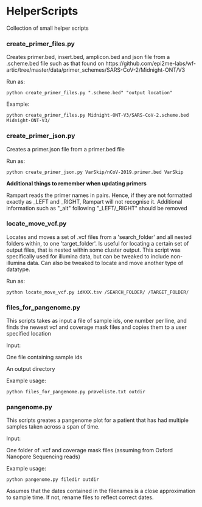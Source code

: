 # HelperScripts
Collection of small helper scripts

<h3>create_primer_files.py</h3>
<p>Creates primer.bed, insert.bed, amplicon.bed and json file from a .scheme.bed file such as that found on 
https://github.com/epi2me-labs/wf-artic/tree/master/data/primer_schemes/SARS-CoV-2/Midnight-ONT/V3</p>
<p>Run as:</p>
<code>python create_primer_files.py ".scheme.bed" "output location" </code>
<p>Example:</p>
<code>python create_primer_files.py Midnight-ONT-V3/SARS-CoV-2.scheme.bed Midnight-ONT-V3/ </code>

<h3>create_primer_json.py</h3>
<p>Creates a primer.json file from a primer.bed file</p>
<p>Run as:</p>
<code>python create_primer_json.py VarSkip/nCoV-2019.primer.bed VarSkip </code>

<p><strong>Additional things to remember when updating primers</strong></p>
<p>Rampart reads the primer names in pairs. Hence, if they are not formatted exactly as <primer-name>_LEFT and <primer-name>_RIGHT, Rampart will not recognise it. Additional information such as "_alt" following "_LEFT/_RIGHT" should be removed</p>

<h3>locate_move_vcf.py</h3>
<p>Locates and moves a set of .vcf files from a 'search_folder' and all nested folders within, to one 'target_folder'. Is useful for locating a certain set of output files, that is nested within some cluster output. This script was specifically used for illumina data, but can be tweaked to include non-illumina data. Can also be tweaked to locate and move another type of datatype.</p>
<p>Run as:</p>
<code>python locate_move_vcf.py idXXX.tsv /SEARCH_FOLDER/ /TARGET_FOLDER/</code>

<h3>files_for_pangenome.py</h3>
<p>This scripts takes as input a file of sample ids, one number per line, and finds the newest vcf and coverage mask files and copies them to a user specified location </p>
<p>Input:</p>
<p>One file containing sample ids</p>
<p>An output directory</p>
<p> Example usage:</p>
<code>python files_for_pangenome.py prøveliste.txt outdir</code>
  
<h3>pangenome.py</h3>
<p>This scripts greates a pangenome plot for a patient that has had multiple samples taken across a span of time. </p>
<p>Input:</p>
<p>One folder of .vcf and coverage mask files (assuming from Oxford Nanopore Sequencing reads)</p>
<p> Example usage:</p>
<code>python pangenome.py filedir outdir</code>
<p>Assumes that the dates contained in the filenames is a close approximation to sample time. If not, rename files to reflect correct dates.</p>
